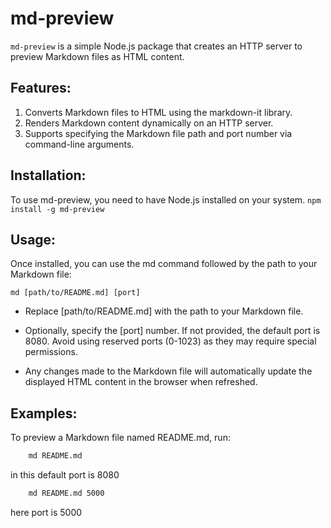 # md-preview
`md-preview` is a simple Node.js package that creates an HTTP server to preview Markdown files as HTML content.

## Features:
1. Converts Markdown files to HTML using the markdown-it library.
2. Renders Markdown content dynamically on an HTTP server.
3. Supports specifying the Markdown file path and port number via command-line arguments.

## Installation:

To use md-preview, you need to have Node.js installed on your system.
`npm install -g md-preview`

## Usage:
Once installed, you can use the md command followed by the path to your Markdown file:

`md [path/to/README.md] [port]`
- Replace [path/to/README.md] with the path to your Markdown file.
- Optionally, specify the [port] number. If not provided, the default port is 8080. Avoid using reserved ports (0-1023) as they may require special permissions.

- Any changes made to the Markdown file will automatically update the displayed HTML content in the browser when refreshed.

## Examples:
To preview a Markdown file named README.md, run:

```bash
    md README.md

```
in this default port is 8080


```bash
    md README.md 5000
```
here port is 5000
